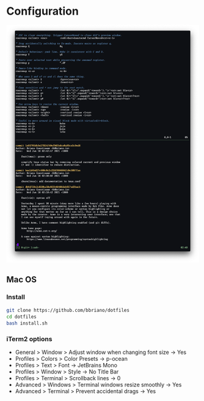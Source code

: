 # Configuration

![](screen_shots/2021-06-16.png)

## Mac OS

### Install

```bash
git clone https://github.com/bbriano/dotfiles
cd dotfiles
bash install.sh
```

### iTerm2 options

- General > Window > Adjust window when changing font size -> Yes
- Profiles > Colors > Color Presets -> p-ocean
- Profiles > Text > Font -> JetBrains Mono
- Profiles > Window > Style -> No Title Bar
- Profiles > Terminal > Scrollback lines -> 0
- Advanced > Windows > Terminal windows resize smoothly -> Yes
- Advanced > Terminal > Prevent accidental drags -> Yes
